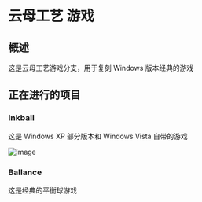 # 云母工艺 游戏

## 概述

这是云母工艺游戏分支，用于复刻 Windows 版本经典的游戏

## 正在进行的项目

### Inkball

这是 Windows XP 部分版本和 Windows Vista 自带的游戏

![image](https://github.com/MicaGames/.github/assets/6630660/f0e42995-d473-40e9-bab2-f84054ef40f4)

### Ballance

这是经典的平衡球游戏
